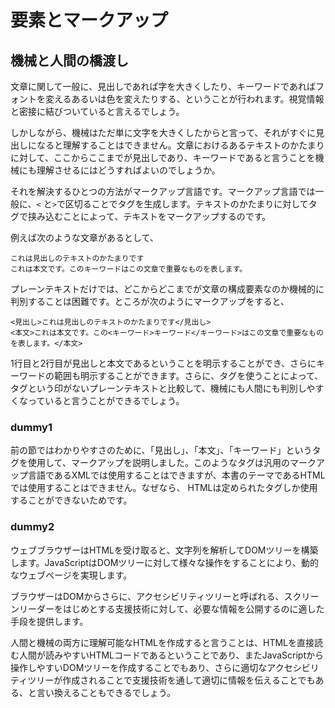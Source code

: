 <!---->
# 要素とマークアップ
<!-- 要素とは何か、マークアップとは何か。HTML、DOMツリー、アクセシビリティツリーなどの話。Markdownとの対比なども。
 ※IDLの話は仕様の読み方のところで扱う想定。-->
## 機械と人間の橋渡し
文章に関して一般に、見出しであれば字を大きくしたり、キーワードであればフォントを変えるあるいは色を変えたりする、ということが行われます。視覚情報と密接に結びついていると言えるでしょう。

しかしながら、機械はただ単に文字を大きくしたからと言って、それがすぐに見出しになると理解することはできません。文章におけるあるテキストのかたまりに対して、ここからここまでが見出しであり、キーワードであると言うことを機械にも理解させるにはどうすればよいのでしょうか。

それを解決するひとつの方法がマークアップ言語です。マークアップ言語では一般に、`<` と`>`で区切ることでタグを生成します。テキストのかたまりに対してタグで挟み込むことによって、テキストをマークアップするのです。

例えば次のような文章があるとして、
```
これは見出しのテキストのかたまりです
これは本文です。このキーワードはこの文章で重要なものを表します。
```
プレーンテキストだけでは、どこからどこまでが文章の構成要素なのか機械的に判別することは困難です。ところが次のようにマークアップをすると、

```
<見出し>これは見出しのテキストのかたまりです</見出し>
<本文>これは本文です。この<キーワード>キーワード</キーワード>はこの文章で重要なものを表します。</本文>
```
1行目と2行目が見出しと本文であるということを明示することができ、さらにキーワードの範囲も明示することができます。さらに、タグを使うことによって、タグという印がないプレーンテキストと比較して、機械にも人間にも判別しやすくなっていると言うことができるでしょう。

### dummy1
前の節ではわかりやすさのために、「見出し」、「本文」、「キーワード」というタグを使用して、マークアップを説明しました。このようなタグは汎用のマークアップ言語であるXMLでは使用することはできますが、本書のテーマであるHTMLでは使用することはできません。なぜなら、 HTMLは定められたタグしか使用することができないためです。

### dummy2
ウェブブラウザーはHTMLを受け取ると、文字列を解析してDOMツリーを構築します。JavaScriptはDOMツリーに対して様々な操作をすることにより、動的なウェブページを実現します。

<!--
https://www.html5rocks.com/ja/tutorials/internals/howbrowserswork/
-->

ブラウザーはDOMからさらに、アクセシビリティツリーと呼ばれる、スクリーンリーダーをはじめとする支援技術に対して、必要な情報を公開するのに適した手段を提供します。
<!--
https://developer.mozilla.org/ja/docs/Tools/Accessibility_inspector
https://developers.google.com/web/fundamentals/accessibility/semantics-builtin/the-accessibility-tree?hl=ja
-->

人間と機械の両方に理解可能なHTMLを作成すると言うことは、HTMLを直接読む人間が読みやすいHTMLコードであるということであり、またJavaScriptから操作しやすいDOMツリーを作成することでもあり、さらに適切なアクセシビリティツリーが作成されることで支援技術を通して適切に情報を伝えることでもある、と言い換えることもできるでしょう。
